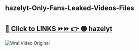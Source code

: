 
 ## hazelyt-Only-Fans-Leaked-Videos-Files

# <h2><a href="https://mediaupload.pro?hazelyt">🔗 Click to LINKS ⏩⏩ 👉 🟢 hazelyt </a></h2>

<a href="https://mediaupload.pro?hazelyt" rel="nofollow" data-target="animated-image.originalLink"><img src="https://i.ibb.co.com/xMMVF88/686577567.gif" alt="Viral Video Original" style="max-width: 100%; display: inline-block;" data-target="animated-image.originalImage"></a>